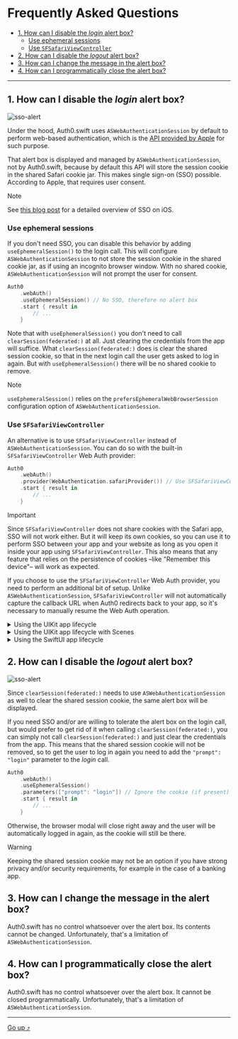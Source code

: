 # Frequently Asked Questions

- [1. How can I disable the _login_ alert box?](#1-how-can-i-disable-the-login-alert-box)
  - [Use ephemeral sessions](#use-ephemeral-sessions)
  - [Use `SFSafariViewController`](#use-sfsafariviewcontroller)
- [2. How can I disable the _logout_ alert box?](#2-how-can-i-disable-the-logout-alert-box)
- [3. How can I change the message in the alert box?](#3-how-can-i-change-the-message-in-the-alert-box)
- [4. How can I programmatically close the alert box?](#4-how-can-i-programmatically-close-the-alert-box)

---

## 1. How can I disable the _login_ alert box?

![sso-alert](https://user-images.githubusercontent.com/5055789/198689762-8f3459a7-fdde-4c14-a13b-68933ef675e6.png)

Under the hood, Auth0.swift uses `ASWebAuthenticationSession` by default to perform web-based authentication, which is the [API provided by Apple](https://developer.apple.com/documentation/authenticationservices/aswebauthenticationsession) for such purpose.

That alert box is displayed and managed by `ASWebAuthenticationSession`, not by Auth0.swift, because by default this API will store the session cookie in the shared Safari cookie jar. This makes single sign-on (SSO) possible. According to Apple, that requires user consent.

> [!NOTE]
> See [this blog post](https://developer.okta.com/blog/2022/01/13/mobile-sso) for a detailed overview of SSO on iOS.

### Use ephemeral sessions

If you don't need SSO, you can disable this behavior by adding `useEphemeralSession()` to the login call. This will configure `ASWebAuthenticationSession` to not store the session cookie in the shared cookie jar, as if using an incognito browser window. With no shared cookie, `ASWebAuthenticationSession` will not prompt the user for consent.

```swift
Auth0
    .webAuth()
    .useEphemeralSession() // No SSO, therefore no alert box
    .start { result in
        // ...
    }
```

Note that with `useEphemeralSession()` you don't need to call `clearSession(federated:)` at all. Just clearing the credentials from the app will suffice. What `clearSession(federated:)` does is clear the shared session cookie, so that in the next login call the user gets asked to log in again. But with `useEphemeralSession()` there will be no shared cookie to remove.

> [!NOTE]
> `useEphemeralSession()` relies on the `prefersEphemeralWebBrowserSession` configuration option of `ASWebAuthenticationSession`.

### Use `SFSafariViewController`

An alternative is to use `SFSafariViewController` instead of `ASWebAuthenticationSession`. You can do so with the built-in `SFSafariViewController` Web Auth provider:

```swift
Auth0
    .webAuth()
    .provider(WebAuthentication.safariProvider()) // Use SFSafariViewController
    .start { result in
        // ...
    }
```

> [!IMPORTANT]
> Since `SFSafariViewController` does not share cookies with the Safari app, SSO will not work either. But it will keep its own cookies, so you can use it to perform SSO between your app and your website as long as you open it inside your app using `SFSafariViewController`. This also means that any feature that relies on the persistence of cookies –like "Remember this device"– will work as expected.

If you choose to use the `SFSafariViewController` Web Auth provider, you need to perform an additional bit of setup. Unlike `ASWebAuthenticationSession`, `SFSafariViewController` will not automatically capture the callback URL when Auth0 redirects back to your app, so it's necessary to manually resume the Web Auth operation.

<details>
  <summary>Using the UIKit app lifecycle</summary>

```swift
// AppDelegate.swift

func application(_ app: UIApplication,
                 open url: URL,
                 options: [UIApplication.OpenURLOptionsKey: Any]) -> Bool {
    return WebAuthentication.resume(with: url)
}
```
</details>

<details>
  <summary>Using the UIKit app lifecycle with Scenes</summary>

```swift
// SceneDelegate.swift

func scene(_ scene: UIScene, openURLContexts URLContexts: Set<UIOpenURLContext>) {
    guard let url = URLContexts.first?.url else { return }
    WebAuthentication.resume(with: url)
}
```
</details>

<details>
  <summary>Using the SwiftUI app lifecycle</summary>

```swift
SomeView()
    .onOpenURL { url in
        WebAuthentication.resume(with: url)
    }
```
</details>

## 2. How can I disable the _logout_ alert box?

![sso-alert](https://user-images.githubusercontent.com/5055789/198689762-8f3459a7-fdde-4c14-a13b-68933ef675e6.png)

Since `clearSession(federated:)` needs to use `ASWebAuthenticationSession` as well to clear the shared session cookie, the same alert box will be displayed. 

If you need SSO and/or are willing to tolerate the alert box on the login call, but would prefer to get rid of it when calling `clearSession(federated:)`, you can simply not call `clearSession(federated:)` and just clear the credentials from the app. This means that the shared session cookie will not be removed, so to get the user to log in again you need to add the `"prompt": "login"` parameter to the _login_ call.

```swift
Auth0
    .webAuth()
    .useEphemeralSession()
    .parameters(["prompt": "login"]) // Ignore the cookie (if present) and show the login page
    .start { result in
        // ...
    }
```

Otherwise, the browser modal will close right away and the user will be automatically logged in again, as the cookie will still be there.

> [!WARNING]
> Keeping the shared session cookie may not be an option if you have strong privacy and/or security requirements, for example in the case of a banking app.

## 3. How can I change the message in the alert box?

Auth0.swift has no control whatsoever over the alert box. Its contents cannot be changed. Unfortunately, that's a limitation of `ASWebAuthenticationSession`.

## 4. How can I programmatically close the alert box?

Auth0.swift has no control whatsoever over the alert box. It cannot be closed programmatically. Unfortunately, that's a limitation of `ASWebAuthenticationSession`. 

---

[Go up ⤴](#frequently-asked-questions)
